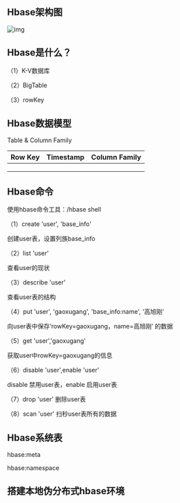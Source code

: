 ## Hbase架构图

![img](https://bkimg.cdn.bcebos.com/pic/b3b7d0a20cf431ad8b01445e4b36acaf2fdd9881?x-bce-process=image/watermark,image_d2F0ZXIvYmFpa2U4MA==,g_7,xp_5,yp_5/format,f_auto)



## Hbase是什么？

（1）K-V数据库

（2）BigTable

（3）rowKey

## Hbase数据模型

Table & Column Family

| **Row Key** | **Timestamp** | **Column Family** |
| ----------- | ------------- | ----------------- |
|             |               |                   |
|             |               |                   |
|             |               |                   |



## **Hbase命令**

使用hbase命令工具：/hbase shell

（1）create 'user', 'base_info' 

创建user表，设置列族base_info

（2）list 'user'

查看user的现状

（3）describe 'user'

查看user表的结构

（4）put 'user', 'gaoxugang', 'base_info:name', '高旭刚'

向user表中保存‘rowKey=gaoxugang，name=高旭刚’ 的数据

（5）get 'user','gaoxugang'

获取user中rowKey=gaoxugang的信息

（6）disable 'user',enable 'user'

disable 禁用user表，enable 启用user表

（7）drop 'user'  删除user表

（8）scan 'user'  扫秒user表所有的数据 

## Hbase系统表

hbase:meta

hbase:namespace

## 搭建本地伪分布式hbase环境